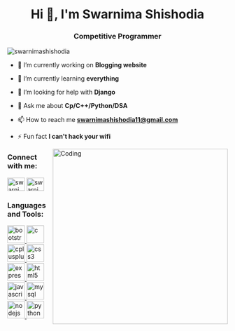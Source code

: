 <h1 align="center">Hi 👋, I'm Swarnima Shishodia</h1>
<h3 align="center">Competitive Programmer</h3>

<p align="left"> <img src="https://komarev.com/ghpvc/?username=swarnimashishodia&label=Profile%20views&color=0e75b6&style=flat" alt="swarnimashishodia" /> </p>

- 🔭 I’m currently working on **Blogging website**

- 🌱 I’m currently learning **everything**

- 🤝 I’m looking for help with **Django**

- 💬 Ask me about **Cp/C++/Python/DSA**

- 📫 How to reach me **swarnimashishodia11@gmail.com**

- ⚡ Fun fact **I can't hack your wifi**
<img align="right" alt="Coding" width="400" src="https://cdn.dribbble.com/users/2646423/screenshots/5507196/computer.gif">


<h3 align="left">Connect with me:</h3>
<p align="left">
<a href="https://twitter.com/swarnima__13" target="blank"><img align="center" src="https://cdn.jsdelivr.net/npm/simple-icons@3.0.1/icons/twitter.svg" alt="swarnima__13" height="30" width="40" /></a>
<a href="https://linkedin.com/in/swarnima-shishodia-605802193" target="blank"><img align="center" src="https://cdn.jsdelivr.net/npm/simple-icons@3.0.1/icons/linkedin.svg" alt="swarnima shishodia" height="30" width="40" /></a>


<h3 align="left">Languages and Tools:</h3>
<p align="left"> <a href="https://getbootstrap.com" target="_blank"> <img src="https://devicons.github.io/devicon/devicon.git/icons/bootstrap/bootstrap-plain.svg" alt="bootstrap" width="40" height="40"/> </a> <a href="https://www.cprogramming.com/" target="_blank"> <img src="https://devicons.github.io/devicon/devicon.git/icons/c/c-original.svg" alt="c" width="40" height="40"/> </a> <a href="https://www.w3schools.com/cpp/" target="_blank"> <img src="https://devicons.github.io/devicon/devicon.git/icons/cplusplus/cplusplus-original.svg" alt="cplusplus" width="40" height="40"/> </a> <a href="https://www.w3schools.com/css/" target="_blank"> <img src="https://devicons.github.io/devicon/devicon.git/icons/css3/css3-original-wordmark.svg" alt="css3" width="40" height="40"/> </a> <a href="https://expressjs.com" target="_blank"> <img src="https://devicons.github.io/devicon/devicon.git/icons/express/express-original-wordmark.svg" alt="express" width="40" height="40"/> </a> <a href="https://www.w3.org/html/" target="_blank"> <img src="https://devicons.github.io/devicon/devicon.git/icons/html5/html5-original-wordmark.svg" alt="html5" width="40" height="40"/> </a> <a href="https://developer.mozilla.org/en-US/docs/Web/JavaScript" target="_blank"> <img src="https://devicons.github.io/devicon/devicon.git/icons/javascript/javascript-original.svg" alt="javascript" width="40" height="40"/> </a> <a href="https://www.mysql.com/" target="_blank"> <img src="https://devicons.github.io/devicon/devicon.git/icons/mysql/mysql-original-wordmark.svg" alt="mysql" width="40" height="40"/> </a> <a href="https://nodejs.org" target="_blank"> <img src="https://devicons.github.io/devicon/devicon.git/icons/nodejs/nodejs-original-wordmark.svg" alt="nodejs" width="40" height="40"/> </a> <a href="https://www.python.org" target="_blank"> <img src="https://devicons.github.io/devicon/devicon.git/icons/python/python-original.svg" alt="python" width="40" height="40"/> </a> </p>
